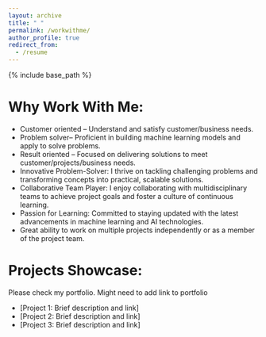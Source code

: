 ```yaml
---
layout: archive
title: " " 
permalink: /workwithme/
author_profile: true
redirect_from:
  - /resume
---
```


{% include base_path %}

Why Work With Me:
======
* Customer oriented – Understand and satisfy customer/business needs.
* Problem solver– Proficient in building machine learning models and apply to solve problems.
* Result oriented – Focused on delivering solutions to meet customer/projects/business needs.
* Innovative Problem-Solver: I thrive on tackling challenging problems and transforming concepts into practical, scalable solutions.
* Collaborative Team Player: I enjoy collaborating with multidisciplinary teams to achieve project goals and foster a culture of continuous learning.
* Passion for Learning: Committed to staying updated with the latest advancements in machine learning and AI technologies.
* Great ability to work on multiple projects independently or as a member of the project team.

Projects Showcase:
======
Please check my portfolio. Might need to add link to portfolio
* [Project 1: Brief description and link]
* [Project 2: Brief description and link]
* [Project 3: Brief description and link]
